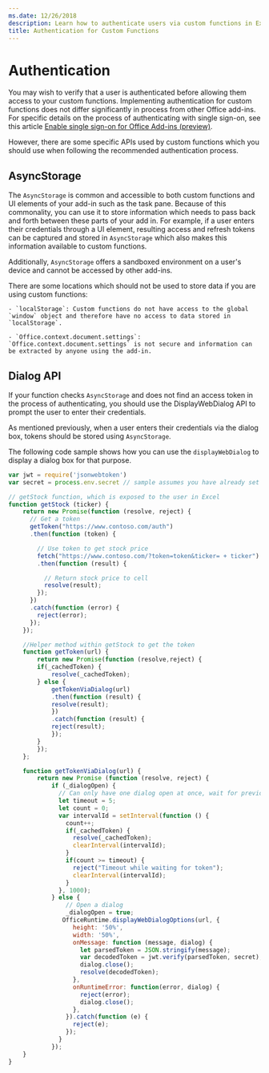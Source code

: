 ```yaml
---
ms.date: 12/26/2018
description: Learn how to authenticate users via custom functions in Excel.
title: Authentication for Custom Functions
---
```


# Authentication

You may wish to verify that a user is authenticated before allowing them access to your custom functions. Implementing authentication for custom functions does not differ significantly in process from other Office add-ins. For specific details on the process of authenticating with single sign-on, see this article [Enable single sign-on for Office Add-ins (preview)](https://docs.microsoft.com/en-us/office/dev/add-ins/develop/sso-in-office-add-ins).  
  
However, there are some specific APIs used by custom functions which you should use when following the recommended authentication process.  
  
## AsyncStorage

The `AsyncStorage` is common and accessible to both custom functions and UI elements of your add-in such as the task pane. Because of this commonality, you can use it to store information which needs to pass back and forth between these parts of your add in. For example, if a user enters their credentials through a UI element, resulting access and refresh tokens can be captured and stored in `AsyncStorage` which also makes this information available to custom functions.

Additionally,  `AsyncStorage` offers a sandboxed environment on a user's device and cannot be accessed by other add-ins.  
  
There are some locations which should not be used to store data if you are using custom functions:  

    - `localStorage`: Custom functions do not have access to the global `window` object and therefore have no access to data stored in `localStorage`.

    - `Office.context.document.settings`:  `Office.context.document.settings` is not secure and information can be extracted by anyone using the add-in.

## Dialog API

If your function checks `AsyncStorage` and does not find an access token in the process of authenticating, you should use the DisplayWebDialog API to prompt the user to enter their credentials.  
  
As mentioned previously, when a user enters their credentials via the dialog box, tokens should be stored using `AsyncStorage`.  
  
The following code sample shows how you can use the `displayWebDialog` to display a dialog box   for that purpose.

```js
var jwt = require('jsonwebtoken')
var secret = process.env.secret // sample assumes you have already set a secret here

// getStock function, which is exposed to the user in Excel
function getStock (ticker) {
    return new Promise(function (resolve, reject) {
      // Get a token
      getToken("https://www.contoso.com/auth")
      .then(function (token) {

        // Use token to get stock price
        fetch("https://www.contoso.com/?token=token&ticker= + ticker")
        .then(function (result) {

          // Return stock price to cell
          resolve(result);
        });
      })
      .catch(function (error) {
        reject(error);
      });
    });

    //Helper method within getStock to get the token
    function getToken(url) {
        return new Promise(function (resolve,reject) {
        if(_cachedToken) {
            resolve(_cachedToken);
        } else { 
            getTokenViaDialog(url)
            .then(function (result) {
            resolve(result);
            })
            .catch(function (result) {
            reject(result);
            });
        }
        });
    };

    function getTokenViaDialog(url) {
        return new Promise (function (resolve, reject) {
            if (_dialogOpen) {
              // Can only have one dialog open at once, wait for previous dialog's token
              let timeout = 5;
              let count = 0;
              var intervalId = setInterval(function () {
                count++;
                if(_cachedToken) {
                  resolve(_cachedToken);
                  clearInterval(intervalId);
                }
                if(count >= timeout) {
                  reject("Timeout while waiting for token");
                  clearInterval(intervalId);
                }
              }, 1000);
            } else {
                // Open a dialog
                _dialogOpen = true;
               OfficeRuntime.displayWebDialogOptions(url, {
                  height: '50%',
                  width: '50%',
                  onMessage: function (message, dialog) {
                    let parsedToken = JSON.stringify(message);
                    var decodedToken = jwt.verify(parsedToken, secret);
                    dialog.close(); 
                    resolve(decodedToken);
                  },
                  onRuntimeError: function(error, dialog) {
                    reject(error);
                    dialog.close();
                  },
                }).catch(function (e) {
                  reject(e);
                });
              }
            });
    }
}

```
